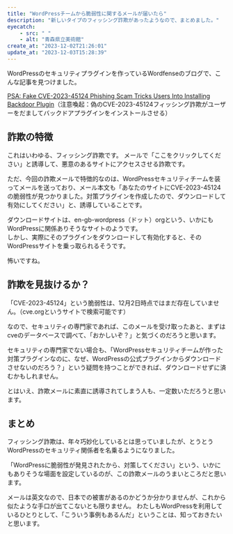 ```yaml
---
title: "WordPressチームから脆弱性に関するメールが届いたら"
description: "新しいタイプのフィッシング詐欺があったようなので、まとめました。"
eyecatch: 
    - src: " "
    - alt: "青森県立美術館"
create_at: "2023-12-02T21:26:01"
update_at: "2023-12-03T15:28:39"
---
```


WordPressのセキュリティプラグインを作っているWordfenseのブログで、こんな記事を見つけました。

[PSA: Fake CVE-2023-45124 Phishing Scam Tricks Users Into Installing Backdoor Plugin](https://www.wordfence.com/blog/2023/12/psa-fake-cve-2023-45124-phishing-scam-tricks-users-into-installing-backdoor-plugin/)（注意喚起：偽のCVE-2023-45124フィッシング詐欺がユーザーをだましてバックドアプラグインをインストールさせる）

## 詐欺の特徴

これはいわゆる、フィッシング詐欺です。
メールで「ここをクリックしてください」と誘導して、悪意のあるサイトにアクセスさせる詐欺です。

ただ、今回の詐欺メールで特徴的なのは、WordPressセキュリティチームを装ってメールを送っており、メール本文も「あなたのサイトにCVE-2023-45124の脆弱性が見つかりました。対策プラグインを作成したので、ダウンロードして有効にしてください」と、誘導していることです。

ダウンロードサイトは、en-gb-wordpress（ドット）orgという、いかにもWordPressに関係ありそうなサイトのようです。  
しかし、実際にそのプラグインをダウンロードして有効化すると、そのWordPressサイトを乗っ取られるそうです。

怖いですね。

## 詐欺を見抜けるか？

「CVE-2023-45124」という脆弱性は、12月2日時点ではまだ存在していません。（cve\.orgというサイトで検索可能です）

なので、セキュリティの専門家であれば、このメールを受け取ったあと、まずはcveのデータベースで調べて、「おかしいぞ？」と気づくのだろうと思います。

セキュリティの専門家でない場合も、「WordPressセキュリティチームが作った対策プラグインなのに、なぜ、WordPressの公式プラグインからダウンロードさせないのだろう？」という疑問を持つことができれば、ダウンロードせずに済むかもしれません。

とはいえ、詐欺メールに素直に誘導されてしまう人も、一定数いただろうと思います。

## まとめ

フィッシング詐欺は、年々巧妙化しているとは思っていましたが、とうとうWordPressのセキュリティ関係者を名乗るようになりました。

「WordPressに脆弱性が発見されたから、対策してください」という、いかにもありそうな場面を設定しているのが、この詐欺メールのうまいところだと思います。

メールは英文なので、日本での被害があるのかどうか分かりませんが、これから似たような手口が出てこないとも限りません。
わたしもWordPressを利用しているひとりとして、「こういう事例もあるんだ」ということは、知っておきたいと思います。

